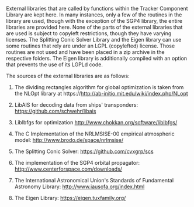 External libraries that are called by functions within the Tracker
Component Library are kept here. In many instances, only a few of the
routines in the library are used, though with the exception of the SGP4
library, the entire libraries are provided here. None of the parts of the
external libraries that are used is subject to copyleft restrictions,
though they have varying licenses. The Splitting Conic Solver Library and
the Eigen library can use some routines that rely are under an LGPL
(copylefted) license. Those routines are not used and have been placed in a
zip archive in the respective folders. The Eigen library is additionally
compiled with an option that prevents the use of its LGPLd code.

The sources of the external libraries are as follows:

1) The dividing rectangles algorithm for global optimization is taken from
   the NLOpt library at
https://http://ab-initio.mit.edu/wiki/index.php/NLopt

2) LibAIS for decoding data from ships' transponders:
https://github.com/schwehr/libais

3) Liblbfgs for optimization
http://www.chokkan.org/software/liblbfgs/

4) The C Implementation of the NRLMSISE-00 empirical atmospheric model:
http://www.brodo.de/space/nrlmsise/

5) The Splitting Conic Solver:
https://github.com/cvxgrp/scs

6) The implementation of the SGP4 orbital propagator:
http://www.centerforspace.com/downloads/

7) The International Astronomical Union's Standards of Fundamental
   Astronomy Library:
http://www.iausofa.org/index.html

8) The Eigen Library:
https://eigen.tuxfamily.org/
